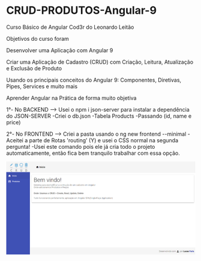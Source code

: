 # CRUD-PRODUTOS-Angular-9

Curso Básico de Angular Cod3r do Leonardo Leitão

Objetivos do curso foram 

Desenvolver uma Aplicação com Angular 9

Criar uma Aplicação de Cadastro (CRUD) com Criação, Leitura, Atualização e Exclusão de Produto

Usando os principais conceitos do Angular 9: Componentes, Diretivas, Pipes, Services e muito mais

Aprender Angular na Prática de forma muito objetiva

1°- No BACKEND 
--> Usei o npm i json-server para instalar a dependência do JSON-SERVER
    -Criei o db.json
    -Tabela Products
    -Passando (id, name e price)

2°- No FRONTEND 
--> Criei a pasta usando o ng new frontend --minimal
    -Aceitei a parte de Rotas 'routing' (Y) e usei o CSS normal na segunda pergunta!
    -Usei este comando pois ele já cria todo o projeto automaticamente, então fica bem tranquilo trabalhar com essa opção.

![Screenshot](Home.png)



